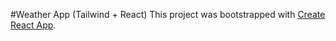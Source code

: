 #Weather App (Tailwind + React)
This project was bootstrapped with [Create React App](https://github.com/facebook/create-react-app).

